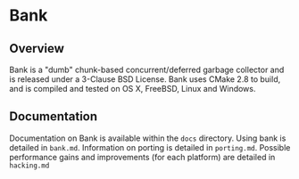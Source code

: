 Bank
====

Overview
--------

Bank is a "dumb" chunk-based concurrent/deferred garbage collector and is released under a 3-Clause BSD
License. Bank uses CMake 2.8 to build, and is compiled and tested on OS X, FreeBSD, Linux and Windows.

Documentation
-------------

Documentation on Bank is available within the `docs` directory. Using bank is detailed in `bank.md`.
Information on porting is detailed in `porting.md`. Possible performance gains and improvements (for each
platform) are detailed in `hacking.md`
